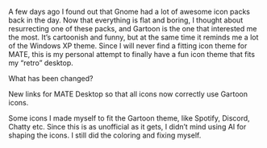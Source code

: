 A few days ago I found out that Gnome had a lot of awesome icon packs back in the day. Now that everything is flat and boring, I thought about resurrecting one of these packs, and Gartoon is the one that interested me the most. It’s cartoonish and funny, but at the same time it reminds me a lot of the Windows XP theme. Since I will never find a fitting icon theme for MATE, this is my personal attempt to finally have a fun icon theme that fits my “retro” desktop.

What has been changed?

New links for MATE Desktop so that all icons now correctly use Gartoon icons.

Some icons I made myself to fit the Gartoon theme, like Spotify, Discord, Chatty etc. Since this is as unofficial as it gets, I didn’t mind using AI for shaping the icons. I still did the coloring and fixing myself.
